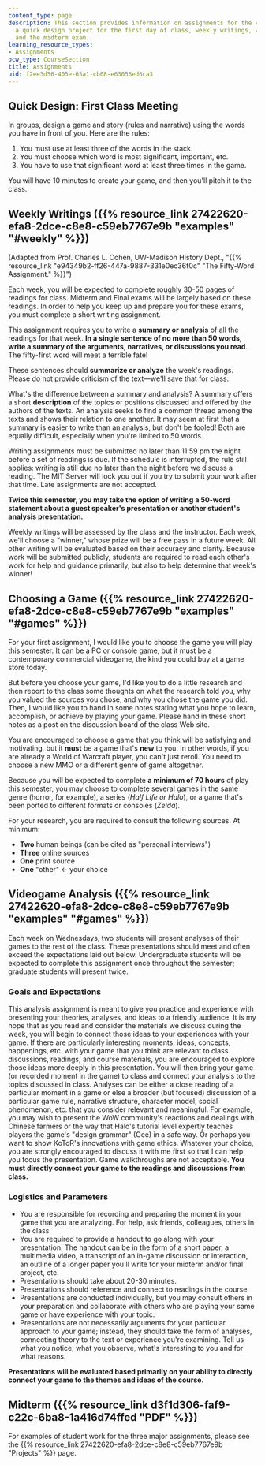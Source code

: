 ```yaml
---
content_type: page
description: This section provides information on assignments for the course, including
  a quick design project for the first day of class, weekly writings, videogame analysis,
  and the midterm exam.
learning_resource_types:
- Assignments
ocw_type: CourseSection
title: Assignments
uid: f2ee3d56-405e-65a1-cb08-e63056ed6ca3
---
```


Quick Design: First Class Meeting
---------------------------------

In groups, design a game and story (rules and narrative) using the words you have in front of you. Here are the rules:

1.  You must use at least three of the words in the stack.
2.  You must choose which word is most significant, important, etc.
3.  You have to use that significant word at least three times in the game.

You will have 10 minutes to create your game, and then you'll pitch it to the class.

Weekly Writings ({{% resource_link 27422620-efa8-2dce-c8e8-c59eb7767e9b "examples" "#weekly" %}})
-------------------------------------------------------------------

(Adapted from Prof. Charles L. Cohen, UW-Madison History Dept., "{{% resource_link "e94349b2-ff26-447a-9887-331e0ec36f0c" "The Fifty-Word Assignment." %}}")

Each week, you will be expected to complete roughly 30-50 pages of readings for class. Midterm and Final exams will be largely based on these readings. In order to help you keep up and prepare you for these exams, you must complete a short writing assignment.

This assignment requires you to write a **summary or analysis** of all the readings for that week. **In a single sentence of no more than 50 words, write a summary of the arguments, narratives, or discussions you read**. The fifty-first word will meet a terrible fate!

These sentences should **summarize or analyze** the week's readings. Please do not provide criticism of the text—we'll save that for class.

What's the difference between a summary and analysis? A summary offers a short **description** of the topics or positions discussed and offered by the authors of the texts. An analysis seeks to find a common thread among the texts and shows their relation to one another. It may seem at first that a summary is easier to write than an analysis, but don't be fooled! Both are equally difficult, especially when you're limited to 50 words.

Writing assignments must be submitted no later than 11:59 pm the night before a set of readings is due. If the schedule is interrupted, the rule still applies: writing is still due no later than the night before we discuss a reading. The MIT Server will lock you out if you try to submit your work after that time. Late assignments are not accepted.

**Twice this semester, you may take the option of writing a 50-word statement about a guest speaker's presentation or another student's analysis presentation.**

Weekly writings will be assessed by the class and the instructor. Each week, we'll choose a "winner," whose prize will be a free pass in a future week. All other writing will be evaluated based on their accuracy and clarity. Because work will be submitted publicly, students are required to read each other's work for help and guidance primarily, but also to help determine that week's winner!

Choosing a Game ({{% resource_link 27422620-efa8-2dce-c8e8-c59eb7767e9b "examples" "#games" %}})
------------------------------------------------------------------

For your first assignment, I would like you to choose the game you will play this semester. It can be a PC or console game, but it must be a contemporary commercial videogame, the kind you could buy at a game store today.

But before you choose your game, I'd like you to do a little research and then report to the class some thoughts on what the research told you, why you valued the sources you chose, and why you chose the game you did. Then, I would like you to hand in some notes stating what you hope to learn, accomplish, or achieve by playing your game. Please hand in these short notes as a post on the discussion board of the class Web site.

You are encouraged to choose a game that you think will be satisfying and motivating, but it **must** be a game that's **new** to you. In other words, if you are already a World of Warcraft player, you can't just reroll. You need to choose a new MMO or a different genre of game altogether.

Because you will be expected to complete **a minimum of 70 hours** of play this semester, you may choose to complete several games in the same genre (horror, for example), a series (_Half Life or Halo_), or a game that's been ported to different formats or consoles (_Zelda_).

For your research, you are required to consult the following sources. At minimum:

*   **Two** human beings (can be cited as "personal interviews")
*   **Three** online sources
*   **One** print source
*   **One** "other" ← your choice

Videogame Analysis ({{% resource_link 27422620-efa8-2dce-c8e8-c59eb7767e9b "examples" "#games" %}})
---------------------------------------------------------------------

Each week on Wednesdays, two students will present analyses of their games to the rest of the class. These presentations should meet and often exceed the expectations laid out below. Undergraduate students will be expected to complete this assignment once throughout the semester; graduate students will present twice.

### Goals and Expectations

This analysis assignment is meant to give you practice and experience with presenting your theories, analyses, and ideas to a friendly audience. It is my hope that as you read and consider the materials we discuss during the week, you will begin to connect those ideas to your experiences with your game. If there are particularly interesting moments, ideas, concepts, happenings, etc. with your game that you think are relevant to class discussions, readings, and course materials, you are encouraged to explore those ideas more deeply in this presentation. You will then bring your game (or recorded moment in the game) to class and connect your analysis to the topics discussed in class. Analyses can be either a close reading of a particular moment in a game or else a broader (but focused) discussion of a particular game rule, narrative structure, character model, social phenomenon, etc. that you consider relevant and meaningful. For example, you may wish to present the WoW community's reactions and dealings with Chinese farmers or the way that Halo's tutorial level expertly teaches players the game's "design grammar" (Gee) in a safe way. Or perhaps you want to show KoToR's innovations with game ethics. Whatever your choice, you are strongly encouraged to discuss it with me first so that I can help you focus the presentation. Game walkthroughs are not acceptable. **You must directly connect your game to the readings and discussions from class.**

### Logistics and Parameters

*   You are responsible for recording and preparing the moment in your game that you are analyzing. For help, ask friends, colleagues, others in the class.
*   You are required to provide a handout to go along with your presentation. The handout can be in the form of a short paper, a multimedia video, a transcript of an in-game discussion or interaction, an outline of a longer paper you'll write for your midterm and/or final project, etc.
*   Presentations should take about 20-30 minutes.
*   Presentations should reference and connect to readings in the course.
*   Presentations are conducted individually, but you may consult others in your preparation and collaborate with others who are playing your same game or have experience with your topic.
*   Presentations are not necessarily arguments for your particular approach to your game; instead, they should take the form of analyses, connecting theory to the text or experience you're examining. Tell us what you notice, what you observe, what's interesting to you and for what reasons.

**Presentations will be evaluated based primarily on your ability to directly connect your game to the themes and ideas of the course.**

Midterm ({{% resource_link d3f1d306-faf9-c22c-6ba8-1a416d74ffed "PDF" %}})
-----------------------------------------------------------

For examples of student work for the three major assignments, please see the {{% resource_link 27422620-efa8-2dce-c8e8-c59eb7767e9b "Projects" %}} page.